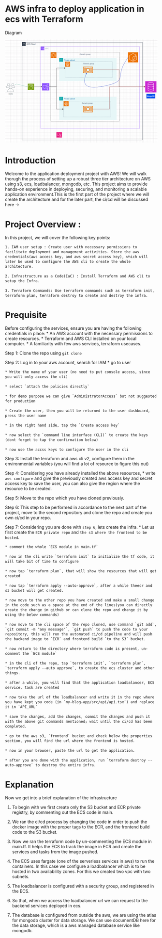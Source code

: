 # AWS infra to deploy application in ecs with Terraform

Diagram

![alt text](<media/Screenshot (299).png>)



# Introduction

Welcome to the application deployment project with AWS! 
We will walk thorugh the process of setting up a robust three tier architecture on AWS using s3, ecs, loadbalancer, mongodb, etc.
This project aims to provide hands-on experience in deploying, securing, and monitoring a scalable application environment.This is the first part of the project where we will create the architecture and for the later part, the ci/cd will be discussed here ->

# Project Overview :

In this project, we will cover the following key points:

    1. IAM user setup : Create user with necessary permissions to facilitate deployment and management activities. Store the aws credentials(aws access key, and aws secret access key), which will later be used to configure the AWS cli to create the whole architecture.

    2. Infrastructure as a Code(IaC) : Install Terraform and AWS cli to setup the Infra.

    3. Terraform Commands: Use terraform commands such as terraform init, terraform plan, terraform destroy to create and destroy the infra.

# Prequisite

Before configuring the services, ensure you are having the following credentials in place:
    * An AWS account with the necessary permissions to create resources.
    * Terraform and AWS CLI installed on your local computer.
    * A familiarity with few aws services, terraform usecases.


Step 1: Clone the repo using 
    `git clone `

Step 2: Log in to your aws account, search for IAM
    * go to user

    * Write the name of your user (no need to put console access, since you will only access the cli)

    * select `attach the policies directly`

    * for demo purpose we can give `AdministratorAccess` but not suggested for production

    * Create the user, then you will be returned to the user dashboard, press the user name

    * in the right hand side, tap the `Create access key`

    * now select the `command line interface (CLI)` to create the keys (dont forget to tap the confirmation below)
    
    * now use the accss keys to configure the user in the cli

Step 3: Install the terraform and aws cli v2, configure them in the environmental variables (you will find a lot of resource to figure this out)

Step 4: Considering you have already installed the above resources,
    * write `aws configure` and give the previously created aws access key and secret access key to save the user, you can also give the region where the resource to be created.

Step 5: Move to the repo which you have cloned previously.

Step 6: This step to be performed in accordance to the next part of the        project, move to the second repository and clone the repo and  create you own ci/cd in your repo.

Step 7: Considering you are done with `step 6`, lets create the infra.
    * Let us first create the `ECR private repo` and `the s3 where the frontend to be hosted`.

    * comment the whole `ECS module in main.tf`

    * now in the cli write `terraform init` to initialize the tf code, it will take bit of time to configure

    * now tap `terraform plan`, that will show the resources that will get created

    * now tap `terraform apply --auto-approve`, after a while theecr and s3 bucket will get created.

    * now move to the other repo you have created and make a small change in the code such as a space at the end of the lines(you can directly create the change in github or can clone the repo and change it by using the below commands)

    * now move to the cli space of the repo cloned, use command `git add`, `git commit -m "any message"`, `git push` to push the code to your repository, this will run the automated ci/cd pipeline and will push the backend image to `ECR` and frontend build `to the S3` bucket.

    * now return to the directory where terraform code is present, un-comment the `ECS module`

    * in the cli of the repo, tap `terraform init`, `terraform plan`, `terraform apply --auto approve`, to create the ecs cluster and other things.

    * after a while, you will find that the application loadbalancer, ECS service, task are created

    * now take the url of the loadbalancer and write it in the repo where you have kept you code (in `my-blog-app/src/api/api.tsx`) and replace it in `API_URL`

    * save the changes, add the changes, commit the changes and push it with the above git commands mentioned; wait until the ci/cd has been completed.

    * go to the aws s3, `frontend` bucket and check below the properties section, you will find the url where the frontend is hosted.

    * now in your browser, paste the url to get the application.

    * after you are done with the application, run `terraform destroy --auto-approve` to destroy the entire infra. 

# Explanation

Now we get into a brief explanation of the infrastructure

1. To begin with we first create only the S3 bucket and ECR private registry, by commenting out the ECS code in main.

2. We ran the ci/cd process by changing the code in order to push the docker image with the proper tags to the ECR, and the frontend build code to the S3 bucket.

3. Now we ran the terraform code by un-commenting the ECS module in main.tf. It helps the ECS to track the image in ECR and create the services and tasks from the image pushed.

3. The ECS uses fargate (one of the serverless services in aws) to run the containers. In this case we configure a loadbalancer which is to be hosted in two availability zones. For this we created two vpc with two subnets.

4. The loadbalancer is configured with a security group, and registered in the ECS.

5. So that, when we access the loadbalancer url we can request to the backend services deployed in ecs.

6. The database is configured from outside the aws, we are using the atlas for mongodb cluster for data storage. We can use documentDB here for the data storage, which is a aws managed database service like mongodb.







